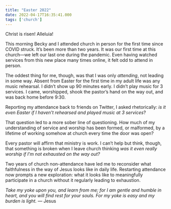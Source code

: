 ```yaml
---
title: "Easter 2022"
date: 2022-04-17T16:35:41.000
tags: ['church']
---
```


Christ is risen! Alleluia!

This morning Becky and I attended church in person for the first time since COVID struck. It’s been more than two years. It was our first time at this church—we left our last one during the pandemic. Even having watched services from this new place many times online, it felt odd to attend in person.

The oddest thing for me, though, was that I was only _attending_, not leading in some way. Absent from Easter for the first time in my adult life was any music rehearsal. I didn’t show up 90 minutes early. I didn’t play music for 3 services. I came, worshipped, shook the pastor’s hand on the way out, and was back home before 9:30.

Reporting my attendance back to friends on Twitter, I asked rhetorically: _is it even Easter if I haven’t rehearsed and played music at 3 services_?

That question led to a more sober line of questioning. How much of my understanding of service and worship has been formed, or malformed, by a lifetime of working somehow at church every time the door was open?

Every pastor will affirm that ministry is work. I can’t help but think, though, that something is broken when I leave church thinking _was it even really worship if I’m not exhausted on the way out?_

Two years of church non-attendance have led me to reconsider what faithfulness in the way of Jesus looks like in daily life. Restarting attendance now prompts a new exploration: what it looks like to meaningfully participate in a church without it regularly leading to exhaustion.

_Take my yoke upon you, and learn from me; for I am gentle and humble in heart, and you will find rest for your souls. For my yoke is easy and my burden is light._ — Jesus
